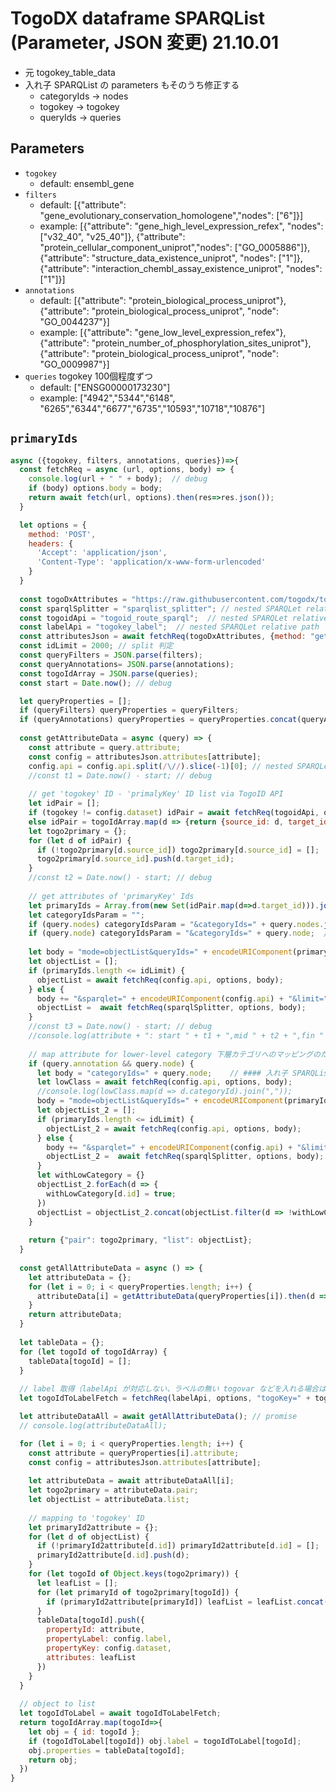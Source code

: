 # TogoDX dataframe SPARQList (Parameter, JSON 変更) 21.10.01

- 元 togokey_table_data
- 入れ子 SPARQList の parameters もそのうち修正する
  - categoryIds -> nodes
  - togokey -> togokey
  - queryIds -> queries

## Parameters

* `togokey`
  * default: ensembl_gene
* `filters`
  * default: [{"attribute": "gene_evolutionary_conservation_homologene","nodes": ["6"]}]
  * example: [{"attribute": "gene_high_level_expression_refex", "nodes": ["v32_40", "v25_40"]}, {"attribute": "protein_cellular_component_uniprot","nodes": ["GO_0005886"]}, {"attribute": "structure_data_existence_uniprot", "nodes": ["1"]}, {"attribute": "interaction_chembl_assay_existence_uniprot", "nodes": ["1"]}]
* `annotations`
  * default: [{"attribute": "protein_biological_process_uniprot"},{"attribute": "protein_biological_process_uniprot", "node": "GO_0044237"}]
  * example: [{"attribute": "gene_low_level_expression_refex"}, {"attribute": "protein_number_of_phosphorylation_sites_uniprot"}, {"attribute": "protein_biological_process_uniprot", "node": "GO_0009987"}]
* `queries` togokey 100個程度ずつ
  * default: ["ENSG00000173230"]
  * example: ["4942","5344","6148", "6265","6344","6677","6735","10593","10718","10876"]

## `primaryIds`
```javascript
async ({togokey, filters, annotations, queries})=>{
  const fetchReq = async (url, options, body) => {
    console.log(url + " " + body);  // debug
    if (body) options.body = body;
    return await fetch(url, options).then(res=>res.json());
  }

  let options = {
    method: 'POST',
    headers: {
      'Accept': 'application/json',
      'Content-Type': 'application/x-www-form-urlencoded'
    }
  }
  
  const togoDxAttributes = "https://raw.githubusercontent.com/togodx/togodx-config-human/develop/config/attributes.json";
  const sparqlSplitter = "sparqlist_splitter"; // nested SPARQLet relative path
  const togoidApi = "togoid_route_sparql";  // nested SPARQLet relative path
  const labelApi = "togokey_label";  // nested SPARQLet relative path
  const attributesJson = await fetchReq(togoDxAttributes, {method: "get"});
  const idLimit = 2000; // split 判定
  const queryFilters = JSON.parse(filters);
  const queryAnnotations= JSON.parse(annotations);
  const togoIdArray = JSON.parse(queries);
  const start = Date.now(); // debug

  let queryProperties = [];
  if (queryFilters) queryProperties = queryFilters;
  if (queryAnnotations) queryProperties = queryProperties.concat(queryAnnotations.map(d => { d.annotation = true; return d; }));
  
  const getAttributeData = async (query) => {
    const attribute = query.attribute;
    const config = attributesJson.attributes[attribute];
    config.api = config.api.split(/\//).slice(-1)[0]; // nested SPARQLet relative path
    //const t1 = Date.now() - start; // debug
    
    // get 'togokey' ID - 'primalyKey' ID list via TogoID API
    let idPair = [];
    if (togokey != config.dataset) idPair = await fetchReq(togoidApi, options, "source=" + togokey + "&target=" + config.dataset + "&ids=" + encodeURIComponent(togoIdArray.join(" ")));
    else idPair = togoIdArray.map(d => {return {source_id: d, target_id: d} });
    let togo2primary = {};
    for (let d of idPair) {
      if (!togo2primary[d.source_id]) togo2primary[d.source_id] = [];
      togo2primary[d.source_id].push(d.target_id);
    }
    //const t2 = Date.now() - start; // debug
    
    // get attributes of 'primaryKey' Ids
    let primaryIds = Array.from(new Set(idPair.map(d=>d.target_id))).join(",");
    let categoryIdsParam = "";
    if (query.nodes) categoryIdsParam = "&categoryIds=" + query.nodes.join(",");  // #### 入れ子 SPARQList. 要パラメータ名の整理
    if (query.node) categoryIdsParam = "&categoryIds=" + query.node;  // #### 入れ子 SPARQList. 要パラメータ名の整理
    
    let body = "mode=objectList&queryIds=" + encodeURIComponent(primaryIds) + categoryIdsParam;  // #### 入れ子 SPARQList. 要パラメータ名の整理
    let objectList = [];
    if (primaryIds.length <= idLimit) {
      objectList = await fetchReq(config.api, options, body);
    } else {
      body += "&sparqlet=" + encodeURIComponent(config.api) + "&limit=" + idLimit;
      objectList =  await fetchReq(sparqlSplitter, options, body);
    }  
    //const t3 = Date.now() - start; // debug
    //console.log(attribute + ": start " + t1 + ",mid " + t2 + ",fin " + t3);
    
    // map attribute for lower-level category 下層カテゴリへのマッピングのための処理
    if (query.annotation && query.node) {
      let body = "categoryIds=" + query.node;    // #### 入れ子 SPARQList. 要パラメータ名の整理
      let lowClass = await fetchReq(config.api, options, body);
      //console.log(lowClass.map(d => d.categoryId).join(","));
      body = "mode=objectList&queryIds=" + encodeURIComponent(primaryIds) + "&categoryIds=" + lowClass.map(d => d.categoryId).join(",");  // #### 入れ子 SPARQList. 要パラメータ名の整理
      let objectList_2 = [];
      if (primaryIds.length <= idLimit) {
        objectList_2 = await fetchReq(config.api, options, body);
      } else {
        body += "&sparqlet=" + encodeURIComponent(config.api) + "&limit=" + idLimit;
        objectList_2 =  await fetchReq(sparqlSplitter, options, body);
      }
      let withLowCategory = {}
      objectList_2.forEach(d => {
        withLowCategory[d.id] = true;
      })
      objectList = objectList_2.concat(objectList.filter(d => !withLowCategory[d.id]))
    }
    
    return {"pair": togo2primary, "list": objectList};
  }
  
  const getAllAttributeData = async () => {
    let attributeData = {};
    for (let i = 0; i < queryProperties.length; i++) {
      attributeData[i] = getAttributeData(queryProperties[i]).then(d => d);
    }
    return attributeData;
  } 
 
  let tableData = {};
  for (let togoId of togoIdArray) {
    tableData[togoId] = [];
  }
  
  // label 取得（labelApi が対応しない、ラベルの無い togovar などを入れる場合は注意）
  let togoIdToLabelFetch = fetchReq(labelApi, options, "togoKey=" + togokey + "&queryIds=" + queries);  // #### 入れ子 SPARQList. 要パラメータ名の整理

  let attributeDataAll = await getAllAttributeData(); // promise
  // console.log(attributeDataAll);

  for (let i = 0; i < queryProperties.length; i++) {
    const attribute = queryProperties[i].attribute;     
    const config = attributesJson.attributes[attribute];
    
    let attributeData = await attributeDataAll[i];
    let togo2primary = attributeData.pair;
	let objectList = attributeData.list;
          
    // mapping to 'togokey' ID
    let primaryId2attribute = {};
    for (let d of objectList) {
      if (!primaryId2attribute[d.id]) primaryId2attribute[d.id] = [];
      primaryId2attribute[d.id].push(d);
    }
    for (let togoId of Object.keys(togo2primary)) {
      let leafList = [];
      for (let primaryId of togo2primary[togoId]) {
        if (primaryId2attribute[primaryId]) leafList = leafList.concat(primaryId2attribute[primaryId]);
      }
      tableData[togoId].push({
        propertyId: attribute,
        propertyLabel: config.label,
        propertyKey: config.dataset,
        attributes: leafList
      })
    }
  }
  
  // object to list
  let togoIdToLabel = await togoIdToLabelFetch;
  return togoIdArray.map(togoId=>{
    let obj = { id: togoId };
    if (togoIdToLabel[togoId]) obj.label = togoIdToLabel[togoId];
    obj.properties = tableData[togoId];
    return obj;
  })
}
```